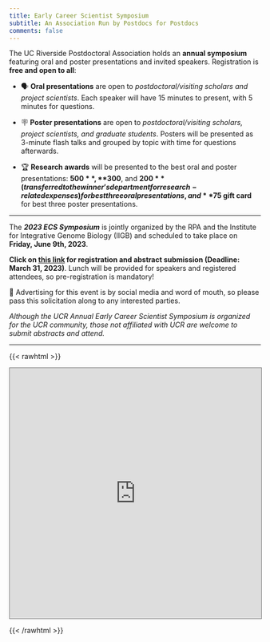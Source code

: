 ```yaml
---
title: Early Career Scientist Symposium
subtitle: An Association Run by Postdocs for Postdocs
comments: false
---
```


The UC Riverside Postdoctoral Association holds an **annual symposium** featuring oral and poster presentations and invited speakers. Registration is **free and open to all**:

- 🗣️ **Oral presentations** are open to *postdoctoral/visiting scholars and project scientists*. Each speaker will have 15 minutes to present, with 5 minutes for questions.

- 🪧 **Poster presentations** are open to *postdoctoral/visiting scholars, project scientists, and graduate students*. Posters will be presented as 3-minute flash talks and grouped by topic with time for questions afterwards. 

- 🏆 **Research awards** will be presented to the best oral and poster presentations: **$500**, **$300**, and **$200** (transferred to the winner's department for research-related expenses) for best three oral presentations, and **$75 gift card** for best three poster presentations.

___
The ***2023 ECS Symposium*** is jointly organized by the RPA and the Institute for Integrative Genome Biology (IIGB) and scheduled to take place on **Friday, June 9th, 2023**. 

**Click on [this link](https://forms.gle/V8qDzrUGxh6eyS5m8) for registration and abstract submission (Deadline: March 31, 2023)**. Lunch will be provided for speakers and registered attendees, so pre-registration is mandatory!

📣 Advertising for this event is by social media and word of mouth, so please pass this solicitation along to any interested parties.

*Although the UCR Annual Early Career Scientist Symposium is organized for the UCR community, those not affiliated with UCR are welcome to submit abstracts and attend.*

___

{{< rawhtml >}}

  <iframe 
    src="https://calendar.google.com/calendar/embed?height=600&wkst=1&bgcolor=%23C0CA33&ctz=America%2FLos_Angeles&mode=AGENDA&showNav=0&showTabs=0&showCalendars=0&src=Y18zN2JiMjhhNjFiZDMxYWQzOTEyYzBhYjAwYWY3MWNiYzMzOWIyZWMxOGJhOGQ2YmEyNjgyYzhjZGYxMzdjNWI2QGdyb3VwLmNhbGVuZGFyLmdvb2dsZS5jb20&color=%230B8043&dates=20230609/20230609"
    style="border:solid 1px #777" 
    width="100%"
    height="500" 
    frameborder="0" 
    scrolling="no"
  ></iframe>
  
{{< /rawhtml >}}

